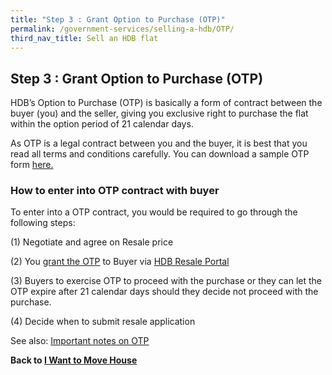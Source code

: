 ```yaml
---
title: "Step 3 : Grant Option to Purchase (OTP)"
permalink: /government-services/selling-a-hdb/OTP/
third_nav_title: Sell an HDB flat
---
```


## Step 3 : Grant Option to Purchase (OTP)

HDB’s Option to Purchase (OTP) is basically a form of contract between the buyer (you) and the seller, giving you exclusive right to purchase the flat within the option period of 21 calendar days.

As OTP is a legal contract between you and the buyer, it is best that you read all terms and conditions carefully. You can download a sample OTP form <a href="https://services2.hdb.gov.sg/webapp/BB24OTPDlWeb/BB24POptionToPurchaseDL_Link" target="_blank">here.</a>


### How to enter into OTP contract with buyer

To enter into a OTP contract, you would be required to go through the following steps:

(1) Negotiate and agree on Resale price

(2) You <a href="https://www.hdb.gov.sg/cs/infoweb/residential/selling-a-flat/procedures/option-to-purchase" target="_blank">grant the OTP</a> to Buyer via [HDB Resale Portal](https://services2.hdb.gov.sg/webapp/BB31ERESALE3/BB31SMain)

(3) Buyers to exercise OTP to proceed with the purchase or they can let the OTP expire after 21 calendar days should they decide not proceed with the purchase.

(4) Decide when to submit resale application

See also: <a href="https://www.hdb.gov.sg/cs/infoweb/-/media/doc/EAPG/important-notes-on-option-to-purchase-1-jan-2018.pdf" target="_blank">Important notes on OTP</a>



**Back to [I Want to Move House](/government-services/move-house/overview/)**

